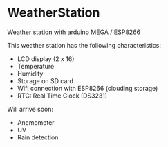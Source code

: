 # WeatherStation

Weather station with arduino MEGA / ESP8266

This weather station has the following characteristics:

- LCD display (2 x 16)
- Temperature
- Humidity
- Storage on SD card
- Wifi connection with ESP8266 (clouding storage)
- RTC: Real Time Clock (DS3231)

Will arrive soon:

- Anemometer
- UV
- Rain detection
